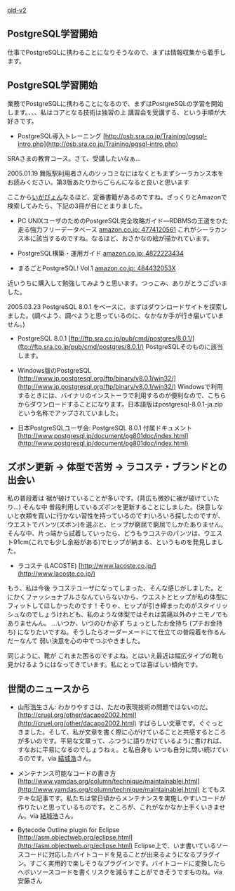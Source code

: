 [old-v2](ig050118-orig.html)

## PostgreSQL学習開始

仕事でPostgreSQLに携わることになりそうなので、まずは情報収集から着手します。


## PostgreSQL学習開始

業務でPostgreSQLに携わることになるので、まずはPostgreSQLの学習を開始します。、、、私はコアとなる技術は独習の上 講習会を受講する、という手順が大好きです。


* PostgreSQL導入トレーニング
  [http://osb.sra.co.jp/Training/pgsql-intro.php](http://osb.sra.co.jp/Training/pgsql-intro.php)

SRAさまの教育コース。さて、受講したいなぁ…

2005.01.19 舞阪駅利用者さんのツッコミなにはなくともまずシーラカンス本をお読みください。第3版あたりからごらんになると良いと思います

ここから[いがぴょん](http://www.igapyon.jp/igapyon/diary/memo/memoigapyon.html)なるほど、定番書籍があるのですね。ざっくりとAmazonで検索してみたら、下記の3冊が目にとまりました。


* PC UNIXユーザのためのPostgreSQL完全攻略ガイド―RDBMSの王道をひた走る強力フリーデータベース [amazon.co.jp: 4774120561](http://www.amazon.co.jp/exec/obidos/ASIN/4774120561/igapyondiary-22)
  これがシーラカンス本に該当するのですね。なるほど、おさかなの絵が描かれています。
  
* PostgreSQL構築・運用ガイド [amazon.co.jp: 4822223434](http://www.amazon.co.jp/exec/obidos/ASIN/4822223434/igapyondiary-22)
  
* まるごとPostgreSQL! Vol.1 [amazon.co.jp: 484432053X](http://www.amazon.co.jp/exec/obidos/ASIN/484432053X/igapyondiary-22)

近いうちに購入して勉強してみようと思います。つっこみ、ありがとうございました。

2005.03.23 PostgreSQL 8.0.1 をベースに、まずはダウンロードサイトを探索しました。(調べよう、調べようと思っているのに、なかなか手が行き届いていません。)


* PostgreSQL 8.0.1
  [ftp://ftp.sra.co.jp/pub/cmd/postgres/8.0.1/](ftp://ftp.sra.co.jp/pub/cmd/postgres/8.0.1/)
  PostgreSQLそのものに該当します。
  
* Windows版のPostgreSQL
  [http://www.jp.postgresql.org/ftp/binary/v8.0.1/win32/](http://www.jp.postgresql.org/ftp/binary/v8.0.1/win32/)
  Windowsで利用するときには、バイナリのインストーラで利用するのが便利なので、こちらからダウンロードすることになります。日本語版はpostgresql-8.0.1-ja.zip
  という名称でアップされていました。
  
* 日本PostgreSQLユーザ会: PostgreSQL 8.0.1 付属ドキュメント
  [http://www.postgresql.jp/document/pg801doc/index.html](http://www.postgresql.jp/document/pg801doc/index.html)

## ズボン更新 → 体型で苦労 → ラコステ・ブランドとの出会い

私の普段着は 裾が破けていることが多いです。(背広も微妙に裾が破けていたり…) そんな中 普段利用しているズボンを更新することにしました。(決意しないと衣類を買いに行かない習性を持っているのです)いろいろ探したのですが、ウエストでパンツ(ズボン)を選ぶと、ヒップが窮屈で窮屈でしかたありません。そんな中、片っ端から試着していったら、どうもラコステのパンツは、ウエスト91cm(これでも少し余裕がある)でヒップが納まる、というものを発見しました。


* ラコステ (LACOSTE)
  [http://www.lacoste.co.jp/](http://www.lacoste.co.jp/)

もう、私は今後 ラコステユーザになってしまった、そんな感じがしました。とにかくファッショナブルさなんていらないから、ウエストとヒップが私の体型にフィットしてほしかったのです！そりゃ、ヒップが引き締まったのがスタイリッシュなのでしょうけれども、私のような体型ではそれは苦痛以外のナニモノでもありませんん。 …いつか、いつのひか必ず ちょっとしたお金持ち (プチお金持ち) になりたいですね。そうしたらオーダーメードにて仕立ての普段着を作るんだーなんて 弱い決意を心の中でつぶやきました。

同じように、靴が これまた困るのですよね。とはいえ最近は幅広タイプの靴も見かけるようにはなってきています。私にとっては喜ばしい傾向です。

## 世間のニュースから


* 山形浩生さん: わかりやすさは、ただの表現技術の問題ではないのだ。
  [http://cruel.org/other/dacapo2002.html](http://cruel.org/other/dacapo2002.html)
  すばらしい文章です。ぐぐっときました。そして、私が文章を書く際に心がけていることと共感するところが多いのです。平易な文章って、ふつうに語りかけているように書ければ、すなおに平易になるのでしょうねぇ。と私自身も
  いつも自分に問い続けているのです。via [結城浩](http://www.hyuki.com/)さん。
  
* メンテナンス可能なコードの書き方
  [http://www.yamdas.org/column/technique/maintainablej.html](http://www.yamdas.org/column/technique/maintainablej.html)
  とてもステキな記事です。私たちは常日頃からメンテナンスを実施しやすいコードが作りたいと思っているものです。ところが、これがなかなか上手くいきません。via
  [結城浩](http://www.hyuki.com/)さん。
  
* Bytecode Outline plugin for Eclipse
  [http://asm.objectweb.org/eclipse.html](http://asm.objectweb.org/eclipse.html)
  Eclipse上で、いま書いているソースコードに対応したバイトコードを見ることが出来るようになるプラグイン。すごく実用的で楽しそうなプラグインです。バイトコードに変換したら
  ヘボいソースコードを書くリスクを減らすことができそうですものね。via 安藤さん